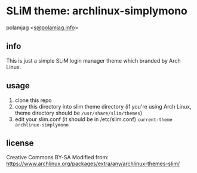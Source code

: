 # SLiM theme: archlinux-simplymono
polamjag &lt;s@polamjag.info&gt;

## info
This is just a simple SLiM login manager theme which branded by Arch Linux.

## usage
1. clone this repo
1. copy this directory into slim theme directory (if you're using Arch Linux, theme directory should be `/usr/share/slim/themes`)
1. edit your slim.conf (it should be in /etc/slim.conf)
    `current-theme archlinux-simplymono`

## license
Creative Commons BY-SA
Modified from: https://www.archlinux.org/packages/extra/any/archlinux-themes-slim/
